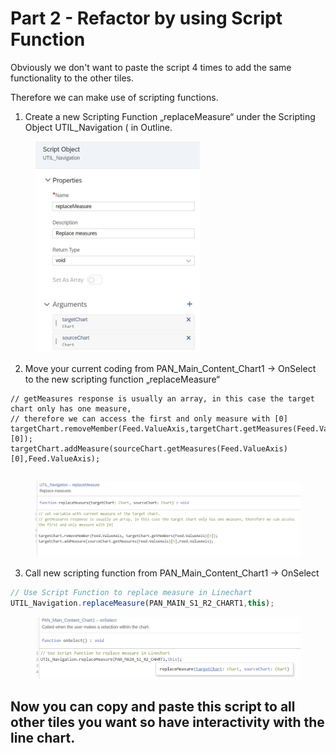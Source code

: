 # Part 2 - Refactor by using Script Function

Obviously we don't want to paste the script 4 times to add the same functionality to the other tiles.

Therefore we can make use of scripting functions.

1. Create a new Scripting Function „replaceMeasure“ under the Scripting Object UTIL\_Navigation ( in Outline.

<figure><img src="../.gitbook/assets/image (2).png" alt=""><figcaption></figcaption></figure>

2. Move your current coding from PAN\_Main\_Content\_Chart1 -> OnSelect to the new scripting function „replaceMeasure“

<pre class="language-typescript"><code class="lang-typescript">// getMeasures response is usually an array, in this case the target chart only has one measure, 
// therefore we can access the first and only measure with [0]
targetChart.removeMember(Feed.ValueAxis,targetChart.getMeasures(Feed.ValueAxis)[0]);
targetChart.addMeasure(sourceChart.getMeasures(Feed.ValueAxis)[0],Feed.ValueAxis);
<strong>
</strong></code></pre>

<figure><img src="../.gitbook/assets/image (3).png" alt=""><figcaption></figcaption></figure>

3. Call new scripting function from PAN\_Main\_Content\_Chart1 -> OnSelect

```typescript
// Use Script Function to replace measure in Linechart
UTIL_Navigation.replaceMeasure(PAN_MAIN_S1_R2_CHART1,this);
```

<figure><img src="../.gitbook/assets/image (4).png" alt=""><figcaption></figcaption></figure>

## Now you can copy and paste this script to all other tiles you want so have interactivity with the line chart.
